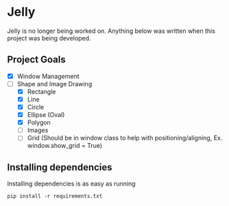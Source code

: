 # Jelly

Jelly is no longer being worked on. Anything below was written when this project was being developed.

## Project Goals

- [x] Window Management
- [ ] Shape and Image Drawing
  - [x] Rectangle
  - [x] Line
  - [x] Circle
  - [x] Ellipse (Oval)
  - [x] Polygon
  - [ ] Images
  - [ ] Grid (Should be in window class to help with positioning/aligning, Ex. window.show_grid = True)

## Installing dependencies

Installing dependencies is as easy as running

```
pip install -r requirements.txt
```
